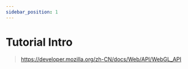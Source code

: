 ```yaml
---
sidebar_position: 1
---
```


# Tutorial Intro

> https://developer.mozilla.org/zh-CN/docs/Web/API/WebGL_API
